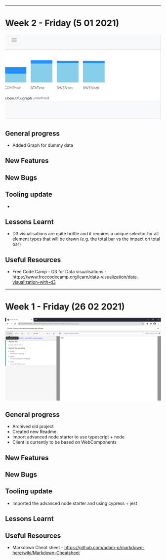 ***
# Week 2 - Friday (5 01 2021)
![First Cypress Test](docs/build_blog/week2-screenshot-01.png)
## General progress
+ Added Graph for dummy data

## New Features

## New Bugs

## Tooling update
+ 

## Lessons Learnt
+ D3 visualisations are quite brittle and it requires a unique selector for all element types that will be drawn (e.g. the total bar vs the impact on total bar)

## Useful Resources
+ Free Code Camp - D3 for Data visualisations - https://www.freecodecamp.org/learn/data-visualization/data-visualization-with-d3

***
# Week 1 - Friday (26 02 2021)
![First Cypress Test](docs/build_blog/week1-tests-01.png)
## General progress
+ Archived old project
+ Created new Readme 
+ Import advanced node starter to use typescript + node
+ Client is currently to be based on WebComponents
## New Features

## New Bugs

## Tooling update
+ Imported the advanced node starter and using cypress + jest  

## Lessons Learnt

## Useful Resources
+ Markdown Cheat sheet - https://github.com/adam-p/markdown-here/wiki/Markdown-Cheatsheet